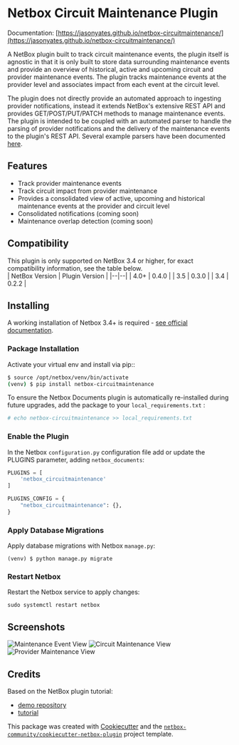 # Netbox Circuit Maintenance Plugin

Documentation: [https://jasonyates.github.io/netbox-circuitmaintenance/](https://jasonyates.github.io/netbox-circuitmaintenance/)

A NetBox plugin built to track circuit maintenance events, the plugin itself is agnostic in that it is only built to store data surrounding maintenance events and provide an overview of historical, active and upcoming circuit and provider maintenance events. The plugin tracks maintenance events at the provider level and associates impact from each event at the circuit level.

The plugin does not directly provide an automated approach to ingesting provider notifications, instead it extends NetBox's extensive REST API and provides GET/POST/PUT/PATCH methods to manage maintenance events. The plugin is intended to be coupled with an automated parser to handle the parsing of provider notifications and the delivery of the maintenance events to the plugin's REST API. Several example parsers have been documented [here](https://jasonyates.github.io/netbox-circuitmaintenance/parsers/).

## Features

 - Track provider maintenance events
 - Track circuit impact from provider maintenance
 - Provides a consolidated view of active, upcoming and historical maintenance events at the provider and circuit level
 - Consolidated notifications (coming soon)
 - Maintenance overlap detection (coming soon)

## Compatibility
This plugin is only supported on NetBox 3.4 or higher, for exact compatibility information, see the table below.  
| NetBox Version | Plugin Version |
|--|--|
| 4.0+ | 0.4.0 |
| 3.5 | 0.3.0 |
| 3.4 | 0.2.2 |



## Installing

A working installation of Netbox 3.4+ is required - [see official documentation](https://netbox.readthedocs.io/en/stable/plugins/).

### Package Installation

Activate your virtual env and install via pip::

```bash
$ source /opt/netbox/venv/bin/activate
(venv) $ pip install netbox-circuitmaintenance
```

To ensure the Netbox Documents plugin is automatically re-installed during future upgrades, add the package to your `local_requirements.txt` :

```bash
# echo netbox-circuitmaintenance >> local_requirements.txt
```

### Enable the Plugin

In the Netbox `configuration.py` configuration file add or update the PLUGINS parameter, adding `netbox_documents`:


```python
PLUGINS = [
    'netbox_circuitmaintenance'
]

PLUGINS_CONFIG = {
    "netbox_circuitmaintenance": {},
}
```

### Apply Database Migrations

Apply database migrations with Netbox `manage.py`:

```
(venv) $ python manage.py migrate
```

### Restart Netbox

Restart the Netbox service to apply changes:

```
sudo systemctl restart netbox
```

## Screenshots

![Maintenance Event View](docs/img/maintenance.png)
![Circuit Maintenance View](docs/img/circuit_maintenance.png)
![Provider Maintenance View](docs/img/provider_maintenance.png)


## Credits

Based on the NetBox plugin tutorial:

- [demo repository](https://github.com/netbox-community/netbox-plugin-demo)
- [tutorial](https://github.com/netbox-community/netbox-plugin-tutorial)

This package was created with [Cookiecutter](https://github.com/audreyr/cookiecutter) and the [`netbox-community/cookiecutter-netbox-plugin`](https://github.com/netbox-community/cookiecutter-netbox-plugin) project template.
